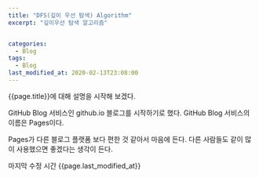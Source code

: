 ```yaml
---
title: "DFS(깊이 우선 탐색) Algorithm"
excerpt: "깊이우선 탐색 알고리즘"


categories:
  - Blog
tags:
  - Blog
last_modified_at: 2020-02-13T23:08:00
---
```

{{page.title}}에 대해 설명을 시작해 보겠다.


GitHub Blog 서비스인 github.io 블로그를 시작하기로 했다.
GitHub Blog 서비스의 이름은 Pages이다.


Pages가 다른 블로그 플랫폼 보다 편한 것 같아서 마음에 든다.
다른 사람들도 같이 많이 사용했으면 좋겠다는 생각이 든다.

마지막 수정 시간 {{page.last_modified_at}}
